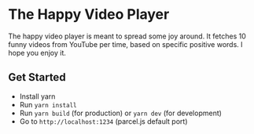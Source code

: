 # The Happy Video Player
The happy video player is meant to spread some joy around. It fetches 10 funny videos from YouTube per time, based on specific positive words.
I hope you enjoy it.

## Get Started
- Install yarn
- Run `yarn install`
- Run `yarn build` (for production) or `yarn dev` (for development)
- Go to `http://localhost:1234` (parcel.js default port)